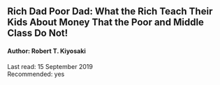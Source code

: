 ## Rich Dad Poor Dad: What the Rich Teach Their Kids About Money That the Poor and Middle Class Do Not!

#### Author: Robert T. Kiyosaki  

Last read: 15 September 2019  
Recommended: yes  
